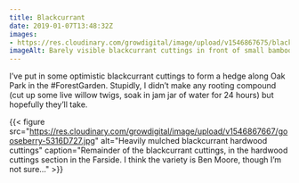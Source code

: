 ```yaml
---
title: Blackcurrant
date: 2019-01-07T13:48:32Z
images: 
- https://res.cloudinary.com/growdigital/image/upload/v1546867675/blackcurrant-32B6E4CA.jpg
imageAlt: Barely visible blackcurrant cuttings in front of small bamboo sticks, forming a hedge
---
```


I’ve put in some optimistic blackcurrant cuttings to form a hedge along Oak Park in the #ForestGarden. Stupidly, I didn’t make any rooting compound (cut up some live willow twigs, soak in jam jar of water for 24 hours) but hopefully they’ll take. 

{{< figure src="https://res.cloudinary.com/growdigital/image/upload/v1546867667/gooseberry-5316D727.jpg" alt="Heavily mulched blackcurrant hardwood cuttings" caption="Remainder of the blackcurrant cuttings, in the hardwood cuttings section in the Farside. I think the variety is Ben Moore, though I’m not sure…" >}}
